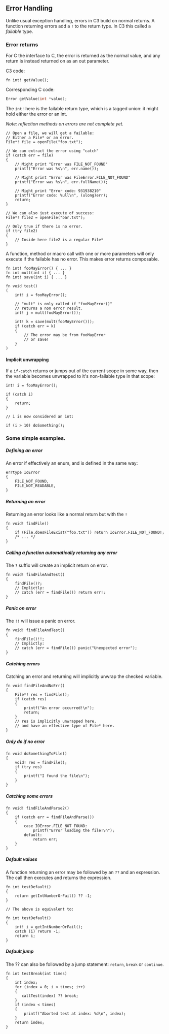## Error Handling

Unlike usual exception handling, errors in C3 build on normal returns. A function returning errors add a `!` to the return type. In C3 this called a *failable* type.

### Error returns

For C the interface to C, the error is returned as the normal value, and any return is instead returned on as an out parameter.

C3 code:
```
fn int! getValue();
```

Corresponding C code:
```c
Error getValue(int *value);
```

The `int!` here is the failable return type, which is a tagged union: it might hold either the error or an int.

*Note: reflection methods on errors are not complete yet.*
```
// Open a file, we will get a failable:
// Either a File* or an error.
File*! file = openFile("foo.txt");

// We can extract the error using "catch"
if (catch err = file)
{
    // Might print "Error was FILE_NOT_FOUND"
    printf("Error was %s\n", err.name()); 
    
    // Might print "Error was FileError.FILE_NOT_FOUND"
    printf("Error was %s\n", err.fullName()); 
    
    // Might print "Error code: 931938210"
    printf("Error code: %ull\n", (ulong)err); 
    return;
}

// We can also just execute of success:
File*! file2 = openFile("bar.txt");

// Only true if there is no error.
if (try file2)
{
    // Inside here file2 is a regular File*
}
```

A function, method or macro call with one or more parameters will only execute if the failable has no error. This makes error returns composable. 

```
fn int! fooMayError() { ... }
fn int mult(int i) { ... }
fn int! save(int i) { ... }

fn void test()
(
    int! i = fooMayError();
    
    // "mult" is only called if "fooMayError()"
    // returns a non error result.
    int! j = mult(fooMayError());
    
    int! k = save(mult(fooMAyError()));
    if (catch err = k)
    {
        // The error may be from fooMayError
        // or save!
    }    
)
```

#### Implicit unwrapping

If a `if-catch` returns or jumps out of the current scope in some way, then the variable becomes
unwrapped to it's non-failable type in that scope:

```
int! i = fooMayError();
    
if (catch i)
{
    return;
}

// i is now considered an int:

if (i > 10) doSomething();
```

### Some simple examples.

##### Defining an error

An error if effectively an enum, and is defined in the same way:

```
errtype IoError
{
    FILE_NOT_FOUND,
    FILE_NOT_READABLE,
}    
```

##### Returning an error

Returning an error looks like a normal return but with the `!`

```
fn void! findFile()
{
    if (File.doesFileExist("foo.txt")) return IoError.FILE_NOT_FOUND!;
    /* ... */
}
```

##### Calling a function automatically returning any error

The `?` suffix will create an implicit return on error.

```
fn void! findFileAndTest()
{
    findFile()?;
    // Implictly:
    // catch (err = findFile()) return err!;
}
```

##### Panic on error

The `!!` will issue a panic on error.

```
fn void! findFileAndTest()
{
    findFile()!!;
    // Implictly:
    // catch (err = findFile()) panic("Unexpected error");
}
```

##### Catching errors

Catching an error and returning will implicitly unwrap the checked variable.

```
fn void findFileAndNoErr()
{
    File*! res = findFile();    
    if (catch res)
    {
        printf("An error occurred!\n");
        return;
    }
    // res is implicitly unwrapped here.
    // and have an effective type of File* here.
}
```

##### Only do if no error

```
fn void doSomethingToFile()
{
    void! res = findFile();    
    if (try res)
    {
        printf("I found the file\n");
    }
}
```

##### Catching some errors

```
fn void! findFileAndParse2()
{
    if (catch err = findFileAndParse())
    {
        case IOError.FILE_NOT_FOUND:
            printf("Error loading the file!\n");
        default:
            return err;
    }
}
```


##### Default values

A function returning an error may be followed by an `??` and an expression. The call then executes and returns the expression.

```
fn int testDefault()
{
    return getIntNumberOrFail() ?? -1;
}

// The above is equivalent to:

fn int testDefault()
{
    int! i = getIntNumberOrFail();    
    catch (i) return -1;
    return i;
}

```

##### Default jump

The ?? can also be followed by a jump statement: `return`, `break` or `continue`.

```
fn int testBreak(int times)
{
    int index;
    for (index = 0; i < times; i++)
    {
       callTest(index) ?? break; 
    }
    if (index < times)
    {
        printf("Aborted test at index: %d\n", index);
    }
    return index;
}
```


